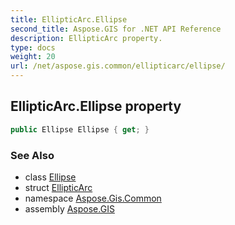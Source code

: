 ```yaml
---
title: EllipticArc.Ellipse
second_title: Aspose.GIS for .NET API Reference
description: EllipticArc property. 
type: docs
weight: 20
url: /net/aspose.gis.common/ellipticarc/ellipse/
---
```

## EllipticArc.Ellipse property

```csharp
public Ellipse Ellipse { get; }
```

### See Also

* class [Ellipse](../../ellipse/)
* struct [EllipticArc](../)
* namespace [Aspose.Gis.Common](../../ellipticarc/)
* assembly [Aspose.GIS](../../../)


